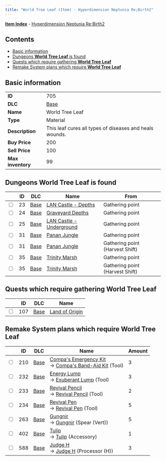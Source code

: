 ```yaml
---
title: "World Tree Leaf (Item) - Hyperdimension Neptunia Re;Birth2"
---
```


[**Item Index**](/neptunia/rb2/item/index.html) - [Hyperdimension Neptunia Re;Birth2](/neptunia/rb2)

## Contents

- [Basic information](#basic-information)
- [Dungeons **World Tree Leaf** is found](#dungeons-world-tree-leaf-is-found)
- [Quests which require gathering **World Tree Leaf**](#quests-which-require-gathering-world-tree-leaf)
- [Remake System plans which require **World Tree Leaf**](#remake-system-plans-which-require-world-tree-leaf)

## Basic information

|   |   |
| -- | -- |
| **ID** | 705 |
| **DLC** | [Base](/neptunia/rb2/dlc/0-base.html) |
| **Name** | World Tree Leaf |
| **Type** | Material |
| **Description** | This leaf cures all types of diseases and heals wounds. |
| **Buy Price** | 200 |
| **Sell Price** | 100 |
| **Max inventory** | 99 |

## Dungeons **World Tree Leaf** is found

|    | ID | DLC | Name | From |
| -- | -- | --- | ---- | ---- |
| <input type="checkbox" id="rb2-dungeon-0-23" class="trackbox" /> | 23 | [Base](/neptunia/rb2/dlc/0-base.html) | [LAN Castle - Depths](/neptunia/rb2/dungeon/0-23-lan-castle-depths.html) | Gathering point |
| <input type="checkbox" id="rb2-dungeon-0-24" class="trackbox" /> | 24 | [Base](/neptunia/rb2/dlc/0-base.html) | [Graveyard Depths](/neptunia/rb2/dungeon/0-24-graveyard-depths.html) | Gathering point |
| <input type="checkbox" id="rb2-dungeon-0-25" class="trackbox" /> | 25 | [Base](/neptunia/rb2/dlc/0-base.html) | [LAN Castle - Underground](/neptunia/rb2/dungeon/0-25-lan-castle-underground.html) | Gathering point |
| <input type="checkbox" id="rb2-dungeon-0-31" class="trackbox" /> | 31 | [Base](/neptunia/rb2/dlc/0-base.html) | [Panan Jungle](/neptunia/rb2/dungeon/0-31-panan-jungle.html) | Gathering point |
| <input type="checkbox" id="rb2-dungeon-0-31" class="trackbox" /> | 31 | [Base](/neptunia/rb2/dlc/0-base.html) | [Panan Jungle](/neptunia/rb2/dungeon/0-31-panan-jungle.html) | Gathering point (Harvest Shift) |
| <input type="checkbox" id="rb2-dungeon-0-35" class="trackbox" /> | 35 | [Base](/neptunia/rb2/dlc/0-base.html) | [Trinity Marsh](/neptunia/rb2/dungeon/0-35-trinity-marsh.html) | Gathering point |
| <input type="checkbox" id="rb2-dungeon-0-35" class="trackbox" /> | 35 | [Base](/neptunia/rb2/dlc/0-base.html) | [Trinity Marsh](/neptunia/rb2/dungeon/0-35-trinity-marsh.html) | Gathering point (Harvest Shift) |

## Quests which require gathering **World Tree Leaf**

|    | ID | DLC | Name |
| -- | -- | --- | ---- |
| <input type="checkbox" id="rb2-quest-0-107" class="trackbox" /> | 107 | [Base](/neptunia/rb2/dlc/0-base.html) | [Land of Origin](/neptunia/rb2/quest/0-107-land-of-origin.html) |

## Remake System plans which require **World Tree Leaf**

|    | ID | DLC | Name | Amount |
| -- | -- | --- | ---- | ------ |
| <input type="checkbox" id="rb2-remake-0-210" class="trackbox" /> | 210 | [Base](/neptunia/rb2/dlc/0-base.html) | [Compa's Emergency Kit](/neptunia/rb2/remake/0-210-compas-emergency-kit.html)<br />→ [Compa's Band-Aid Kit](/neptunia/rb2/item/0-12-compas-band-aid-kit.html) (Tool) | 3 |
| <input type="checkbox" id="rb2-remake-0-232" class="trackbox" /> | 232 | [Base](/neptunia/rb2/dlc/0-base.html) | [Energy Lump](/neptunia/rb2/remake/0-232-energy-lump.html)<br />→ [Exuberant Lump](/neptunia/rb2/item/0-37-exuberant-lump.html) (Tool) | 3 |
| <input type="checkbox" id="rb2-remake-0-233" class="trackbox" /> | 233 | [Base](/neptunia/rb2/dlc/0-base.html) | [Revival Pencil](/neptunia/rb2/remake/0-233-revival-pencil.html)<br />→ [Revival Pencil](/neptunia/rb2/item/0-38-revival-pencil.html) (Tool) | 2 |
| <input type="checkbox" id="rb2-remake-0-234" class="trackbox" /> | 234 | [Base](/neptunia/rb2/dlc/0-base.html) | [Revival Pen](/neptunia/rb2/remake/0-234-revival-pen.html)<br />→ [Revival Pen](/neptunia/rb2/item/0-39-revival-pen.html) (Tool) | 5 |
| <input type="checkbox" id="rb2-remake-0-263" class="trackbox" /> | 263 | [Base](/neptunia/rb2/dlc/0-base.html) | [Gungnir](/neptunia/rb2/remake/0-263-gungnir.html)<br />→ [Gungnir](/neptunia/rb2/item/0-1217-gungnir.html) (Spear (Vert)) | 5 |
| <input type="checkbox" id="rb2-remake-0-402" class="trackbox" /> | 402 | [Base](/neptunia/rb2/dlc/0-base.html) | [Tulip](/neptunia/rb2/remake/0-402-tulip.html)<br />→ [Tulip](/neptunia/rb2/item/0-2319-tulip.html) (Accessory) | 1 |
| <input type="checkbox" id="rb2-remake-0-588" class="trackbox" /> | 588 | [Base](/neptunia/rb2/dlc/0-base.html) | [Judge H](/neptunia/rb2/remake/0-588-judge-h.html)<br />→ [Judge H](/neptunia/rb2/item/0-3375-judge-h.html) (Processor (H)) | 3 |